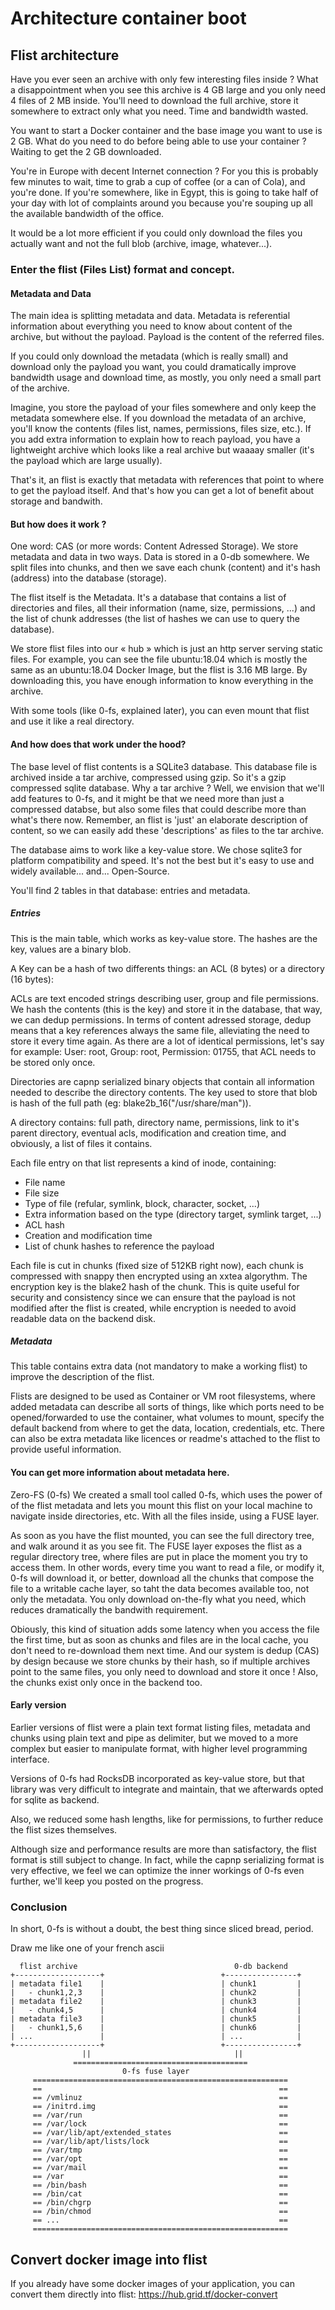 
# Architecture container boot

<!--
#TODO #48: container boot need to describe how it works
-->

## Flist architecture
Have you ever seen an archive with only few interesting files inside ? What a disappointment when you see this archive is 4 GB large and you only need 4 files of 2 MB inside. You'll need to download the full archive, store it somewhere to extract only what you need. Time and bandwidth wasted.

You want to start a Docker container and the base image you want to use is 2 GB. What do you need to do before being able to use your container ? Waiting to get the 2 GB downloaded.

You're in Europe with decent Internet connection ? For you this is probably few minutes to wait, time to grab a cup of coffee (or a can of Cola), and you're done. If you're somewhere, like in Egypt, this is going to take half of your day with lot of complaints around you because you're souping up all the available bandwidth of the office.

It would be a lot more efficient if you could only download the files you actually want and not the full blob (archive, image, whatever...).

### Enter the flist (Files List) format and concept.

#### Metadata and Data
The main idea is splitting metadata and data. Metadata is referential information about everything you need to know about content of the archive, but without the payload. Payload is the content of the referred files.

If you could only download the metadata (which is really small) and download only the payload you want, you could dramatically improve bandwidth usage and download time, as mostly, you only need a small part of the archive.

Imagine, you store the payload of your files somewhere and only keep the metadata somewhere else. If you download the metadata of an archive, you'll know the contents (files list, names, permissions, files size, etc.). If you add extra information to explain how to reach payload, you have a lightweight archive which looks like a real archive but waaaay smaller (it's the payload which are large usually).

That's it, an flist is exactly that metadata with references that point to where to get the payload itself. And that's how you can get a lot of benefit about storage and bandwith.

#### But how does it work ?
One word: CAS (or more words: Content Adressed Storage). We store metadata and data in two ways. Data is stored in a 0-db somewhere. We split files into chunks, and then we save each chunk (content) and it's hash (address) into the database (storage).

The flist itself is the Metadata. It's a database that contains a list of directories and files, all their information (name, size, permissions, ...) and the list of chunk addresses (the list of hashes we can use to query the database).

We store flist files into our « hub » which is just an http server serving static files. For example, you can see the file ubuntu:18.04 which is mostly the same as an ubuntu:18.04 Docker Image, but the flist is 3.16 MB large. By downloading this, you have enough information to know everything in the archive.

With some tools (like 0-fs, explained later), you can even mount that flist and use it like a real directory.

#### And how does that work under the hood?
The base level of flist contents is a SQLite3 database. This database file is archived inside a tar archive, compressed using gzip. So it's a gzip compressed sqlite database.
Why a tar archive ? Well, we envision that we'll add features to 0-fs, and it might be that we need more than just a compressed databse, but also some files that could describe more than what's there now. Remember, an flist is 'just' an elaborate description of content, so we can easily add these 'descriptions' as files to the tar archive.

The database aims to work like a key-value store. We chose sqlite3 for platform compatibility and speed. It's not the best but it's easy to use and widely available... and... Open-Source.

You'll find 2 tables in that database: entries and metadata.

##### Entries
This is the main table, which works as key-value store. The hashes are the key, values are a binary blob.

A Key can be a hash of two differents things: an ACL (8 bytes) or a directory (16 bytes):

ACLs are text encoded strings describing user, group and file permissions. We hash the contents (this is the key) and store it in the database, that way, we can dedup permissions. In terms of content adressed storage, dedup means that a key references always the same file, alleviating the need to store it every time again. As there are a lot of identical permissions, let's say for example: User: root, Group: root, Permission: 01755, that ACL needs to be stored only once.

Directories are capnp serialized binary objects that contain all information needed to describe the directory contents. The key used to store that blob is hash of the full path (eg: blake2b_16("/usr/share/man")).

A directory contains: full path, directory name, permissions, link to it's parent directory, eventual acls, modification and creation time, and obviously, a list of files it contains.

Each file entry on that list represents a kind of inode, containing:

- File name
- File size
- Type of file (refular, symlink, block, character, socket, ...)
- Extra information based on the type (directory target, symlink target, ...)
- ACL hash
- Creation and modification time
- List of chunk hashes to reference the payload

Each file is cut in chunks (fixed size of 512KB right now), each chunk is compressed with snappy then encrypted using an xxtea algorythm. The encryption key is the blake2 hash of the chunk. This is quite useful for security and consistency since we can ensure that the payload is not modified after the flist is created, while encryption is needed to avoid readable data on the backend disk.

##### Metadata
This table contains extra data (not mandatory to make a working flist) to improve the description of the flist.

Flists are designed to be used as Container or VM root filesystems, where added metadata can describe all sorts of things, like which ports need to be opened/forwarded to use the container, what volumes to mount, specify the default backend from where to get the data, location, credentials, etc. There can also be extra metadata like licences or readme's attached to the flist to provide useful information.

#### You can get more information about metadata here.

Zero-FS (0-fs)
We created a small tool called 0-fs, which uses the power of of the flist metadata and lets you mount this flist on your local machine to navigate inside directories, etc. With all the files inside, using a FUSE layer.

As soon as you have the flist mounted, you can see the full directory tree, and walk around it as you see fit. The FUSE layer exposes the flist as a regular directory tree, where files are put in place the moment you try to access them. In other words, every time you want to read a file, or modify it, 0-fs will download it, or better, download all the chunks that compose the file to a writable cache layer, so taht the data becomes available too, not only the metadata. You only download on-the-fly what you need, which reduces dramatically the bandwith requirement.

Obiously, this kind of situation adds some latency when you access the file the first time, but as soon as chunks and files are in the local cache, you don't need to re-download them next time. And our system is dedup (CAS) by design because we store chunks by their hash, so if multiple archives point to the same files, you only need to download and store it once ! Also, the chunks exist only once in the backend too.

#### Early version
Earlier versions of flist were a plain text format listing files, metadata and chunks using plain text and pipe as delimiter, but we moved to a more complex but easier to manipulate format, with higher level programming interface.

Versions of 0-fs had RocksDB incorporated as key-value store, but that library was very difficult to integrate and maintain, that we afterwards opted for sqlite as backend.

Also, we reduced some hash lengths, like for permissions, to further reduce the flist sizes themselves.

Although size and performance results are more than satisfactory, the flist format is still subject to change. In fact, while the capnp serializing format is very effective, we feel we can optimize the inner workings of 0-fs even further, we'll keep you posted on the progress.

### Conclusion
In short, 0-fs is without a doubt, the best thing since sliced bread, period.

Draw me like one of your french ascii
```
  flist archive                                   0-db backend
+-------------------+                          +----------------+
| metadata file1    |                          | chunk1         |
|   - chunk1,2,3    |                          | chunk2         |
| metadata file2    |                          | chunk3         |
|   - chunk4,5      |                          | chunk4         |
| metadata file3    |                          | chunk5         |
|   - chunk1,5,6    |                          | chunk6         |
| ...               |                          | ...            |
+-------------------+                          +----------------+
                ||                                ||
              =======================================
                         0-fs fuse layer
     =========================================================
     ==                                                     == 
     == /vmlinuz                                            ==
     == /initrd.img                                         ==
     == /var/run                                            ==
     == /var/lock                                           ==
     == /var/lib/apt/extended_states                        ==
     == /var/lib/apt/lists/lock                             ==
     == /var/tmp                                            ==
     == /var/opt                                            ==
     == /var/mail                                           ==
     == /var                                                ==
     == /bin/bash                                           ==
     == /bin/cat                                            ==
     == /bin/chgrp                                          ==
     == /bin/chmod                                          ==
     == ...                                                 ==
     =========================================================
```    
## Convert docker image into flist

If you already have some docker images of your application, you can convert them directly into flist: https://hub.grid.tf/docker-convert